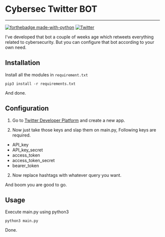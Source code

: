 # Cybersec Twitter BOT 
***
[![forthebadge made-with-python](http://ForTheBadge.com/images/badges/made-with-python.svg)](https://www.python.org/)
[![Twitter](https://img.shields.io/twitter/url/https/twitter.com/cloudposse.svg?style=social&label=Follow%20%40botcybersec)](https://twitter.com/botcybersec)

I've developed that bot a couple of weeks age which retweets everything related to cybersecurity.
But you can configure that bot according to your own need.

## Installation
Install all the modules in ```requirement.txt```
```
pip3 install -r requirements.txt
```
And done.

## Configuration

1. Go to [Twitter Developer Platform](https://developer.twitter.com/) and create a new app.  

2. Now just take those keys and slap them on main.py, Following keys are required.
- API_key
- API_key_secret
- access_token
- access_token_secret
- bearer_token

2. Now replace hashtags with whatever query you want.

And boom you are good to go.

## Usage

Execute main.py using python3

```
python3 main.py
```
Done.


